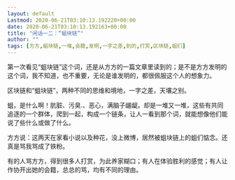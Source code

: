 ```yaml
---
layout: default
Lastmod: 2020-06-21T03:10:13.192220+00:00
date: 2020-06-21T03:10:13.192163+00:00
title: "闲话一二：“蛆块链”"
author: ""
tags: [方方,蛆块链,一堆,会籍,发明,一字之差,到的,打赏,区块链,蛆们]
---
```


第一次看见“蛆块链”这个词，还是从方方的一篇文章里读到的；是不是方方发明的这个词，我不知道，也不重要，无论是谁发明的，都很佩服这个人的想象力。

区块链和“蛆块链”，两种不同的思维和境地，一字之差，天壤之别。

蛆，是什么啊！肮脏、污臭.、恶心，满脑子龌龊。却是一堆又一堆，这些有共同追逐的一个群体，爬到一起，构成一个链条，让人一看到那个词，就能想像他们能说了些什么或做了什么。

方方说：这两天在家看小说以及种花，没上微博，居然被蛆块链上的蛆们惦念。还真是骂我骂成了铁粉。

有的人骂方方，得到很多人打赏，为此养家糊口；有人在体验胜利的感觉；有人让作协开出她的会籍，总总的骂，均有不同的理由。

